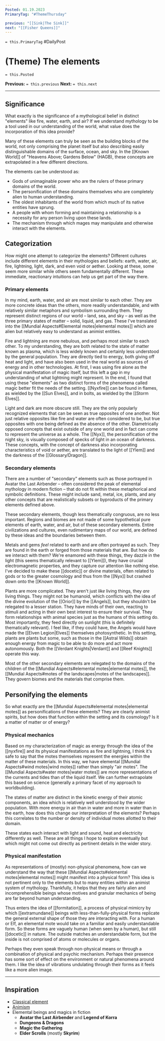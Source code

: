 ```yaml
---
Posted: 01.19.2023
PrimaryTag: "#ThemeThursday"

previous: "[[Sink|The Sink]]"
next: "[[Fisher Queens]]"
---
```

`= this.PrimaryTag` #DailyPost 
# (Theme) The elements
`= this.Posted`

**Previous:** `= this.previous`
**Next:** `= this.next`

---

## Significance

What exactly is the significance of a mythological belief in distinct "elements" like fire, water, earth, and air? If we understand mythology to be a tool used in our understanding of the world, what value does the incorporation of this idea provide?

Many of these elements can truly be seen as the building blocks of the world, not only comprising the planet itself but also describing easily distinguishable domains of the surface, ocean, and sky. In the [[Known World]] of "Heavens Above; Gardens Below" (HAGB), these concepts are extrapolated in a few different directions.

The elements can be understood as:
- Gods of unimaginable power who are the rulers of these primary domains of the world.
- The personification of these domains themselves who are completely alien to human understanding.
- The oldest inhabitants of the world from which much of its native entities have sprung.
- A people with whom forming and maintaining a relationship is a necessity for any person living upon these lands.
- The mechanism through which mages may manipulate and otherwise interact with the elements.

## Categorization

How might one attempt to categorize the elements? Different cultures include different elements in their mythologies and beliefs: earth, water, air, fire, lightning, light, dark, and even void or aether. Looking at these, some seem more similar while others seem fundamentally different. These immediate, reactionary intuitions can help us get part of the way there.

### Primary elements

In my mind, earth, water, and air are most similar to each other. They are more concrete ideas than the others, more readily understandable, and with relatively similar metaphors and symbolism surrounding them. They represent distinct regions of our world – land, sea, and sky – as well as the three primary states of matter – solid, liquid, and gas. These I've translated into the [[Mundial Aspects#Elemental motes|elemental motes]] which are alien but relatively easy to understand as animist entities.

Fire and lightning are more nebulous, and perhaps most similar to each other. To my understanding, they are both related to the state of matter known as plasma, which is less widely known and certainly less  understood by the general population. They are directly tied to energy, both giving off heat and light, and have also been used in the real world as sources of energy and in other technologies. At first, I was using fire alone as the physical manifestation of magic itself, but this left a gap in my understanding of what lightning might represent. In the end, I found that using these "elements" as two distinct forms of the phenomena called magic better fit the needs of the setting. [[Nyxfire]] can be found in flames, as wielded by the [[Sun Elves]], and in bolts, as wielded by the [[Storm Elves]].

Light and dark are more obscure still. They are the only popularly recognized elements that can be seen as true opposites of one another. Not just relative opposites like fire and water are often considered to be, but true opposites with one being defined as the absence of the other. Diametrically opposed concepts that exist outside of any one world and in fact can come to represent the universe as a whole. The [[Nyx]], the personification of the night sky, is visually composed of specks of light in an ocean of darkness. These concepts, with the concept of darkness also incorporating characteristics of void or aether, are translated to the light of [[Ylem]] and the darkness of the [[Glossary/Dragon]].

### Secondary elements

There are a number of "secondary" elements such as those portrayed in Avatar the Last Airbender – often considered the peak of elemental mythology in modern fiction – that do not fit within these metaphorical and symbolic definitions. These might include sand, metal, ice, plants, and any other concepts that are realistically subsets or byproducts of the primary elements defined above.

These secondary elements, though less thematically congruous, are no less important. Regions and biomes are not made of some hypothetical pure elements of earth, water, and air, but of these secondary elements. Entire civilizations and cultures, even rudimentary maps of our world, are defined by these ideas and the boundaries between them.

Metals and gems _feel_ related to earth and are often portrayed as such. They are found in the earth or forged from those materials that are. But how do we interact with them? We're enamored with these things, they dazzle in the light (this seems thematically relevant to [[Ylem]]), they have crucial electromagnetic properties, and they capture our attention like nothing else. I've decided to make these [[docetic]] or divine materials, often related to gods or to the greater cosmology and thus from the [[Nyx]] but crashed down onto the [[Known World]].

Plants are more complicated. They aren't just _like_ living things, they _are_ living things. They might not be humanoid, which conflicts with the idea of the divine evolution of the [[Orior]] by the [[Angels]], but they shouldn't be relegated to a lesser station. They have minds of their own, reacting to stimuli and acting in their own best interest to ensure their survival. They form relationships with animal species just as the humans of this setting do. Most importantly, they feed directly on sunlight (this is definitely thematically relevant). I feel like, if they could have, the Angels would have made the [[Elven Legion|Elves]] themselves photosynthetic. In this setting, plants are plants but some, such as those in the [[Astral Wilds]] obtain enough energy from magic to be able to do more and act more autonomously. Both the [[Verdant Knights|Verdant]] and [[Reef Knights]] operate this way. 

Most of the other secondary elements are relegated to the domains of the children of the [[Mundial Aspects#elemental motes|elemental motes]], the [[Mundial Aspects#motes of the landscapes|motes of the landscapes]]. They govern biomes and the materials that comprise them.

## Personifying the elements

So what exactly are the [[Mundial Aspects#elemental motes|elemental motes]] as personifications of these elements? They are clearly animist spirits, but how does that function within the setting and its cosmology? Is it a matter of matter or of energy?

### Physical mechanics

Based on my characterization of magic as energy through the idea of the [[nyxfire]] and its physical manifestations as fire and lightning, I think it's safe to say that the motes themselves represent the energies within the matter of these materials. In this way, we have elemental [[Mundial Aspects#wind motes|wind motes]] rather than simply "air motes". The [[Mundial Aspects#water motes|water motes]] are more representations of the currents and tides than of the liquid itself. We can further extrapolate this based on science (generally a primary facet of my approach to worldbuilding).

The states of matter are distinct in the kinetic energy of their atomic components, an idea which is relatively well understood by the wider population. With more energy in air than in water and more in water than in the earth, how does this change our interpretation of the elements? Perhaps this correlates to the number or density of individual motes allotted to their domain.

These states each interact with light and sound, heat and electricity differently as well. These are all things I hope to explore eventually but which might not come out directly as pertinent details in the wider story.

### Physical manifestation

As representations of (mostly) non-physical phenomena, how can we understand the way that these [[Mundial Aspects#elemental motes|elemental motes]] might manifest into a physical form? This idea is not pertinent only to the elements but to many entities within an animist system of mythology. Thankfully, it helps that they are fairly alien and incomprehensible beings whose motives and granular mechanics of being are far beyond human understanding.

Thus enters the idea of [[formitation]], a process of physical mimicry by which [[extramundane]] beings with less-than-fully-physical forms replicate the general external shape of those they are interacting with. For a human or Elf, an elemental mote would take on a familiar and easily understandable form. So these forms are vaguely human (when seen by a human), but still [[docetic]] in nature. The outside matches an understandable form, but the inside is not comprised of atoms or molecules or organs.

Perhaps they even speak through non-physical means or through a combination of physical and psychic mechanism. Perhaps their presence has some sort of effect on the environment or natural phenomena around them. I like the idea of vibrations undulating through their forms as it feels like a more alien image.

---

## Inspiration
- [Classical element](https://en.wikipedia.org/wiki/Classical_element)
- [Animism](https://en.wikipedia.org/wiki/Animism)
- Elemental beings and magics in fiction 
	- **Avatar the Last Airbender** and **Legend of Korra**
	- **Dungeons & Dragons**
	- **Magic the Gathering** 
	- **Elder Scrolls** (mostly **Skyrim**)